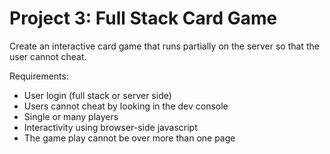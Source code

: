# Project 3: Full Stack Card Game

Create an interactive card game that runs partially on the server so that the user cannot cheat.

Requirements:

* User login \(full stack or server side\)
* Users cannot cheat by looking in the dev console
* Single or many players
* Interactivity using browser-side javascript
* The game play cannot be over more than one page

